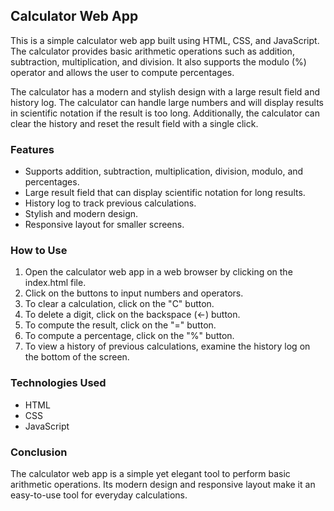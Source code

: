 ## Calculator Web App

This is a simple calculator web app built using HTML, CSS, and JavaScript. The calculator provides basic arithmetic operations such as addition, subtraction, multiplication, and division. It also supports the modulo (%) operator and allows the user to compute percentages.

The calculator has a modern and stylish design with a large result field and history log. The calculator can handle large numbers and will display results in scientific notation if the result is too long. Additionally, the calculator can clear the history and reset the result field with a single click.

### Features

- Supports addition, subtraction, multiplication, division, modulo, and percentages.
- Large result field that can display scientific notation for long results.
- History log to track previous calculations.
- Stylish and modern design.
- Responsive layout for smaller screens.

### How to Use

1. Open the calculator web app in a web browser by clicking on the index.html file.
2. Click on the buttons to input numbers and operators.
3. To clear a calculation, click on the "C" button.
4. To delete a digit, click on the backspace (←) button.
5. To compute the result, click on the "=" button.
6. To compute a percentage, click on the "%" button.
7. To view a history of previous calculations, examine the history log on the bottom of the screen.

### Technologies Used

- HTML
- CSS
- JavaScript

### Conclusion

The calculator web app is a simple yet elegant tool to perform basic arithmetic operations. Its modern design and responsive layout make it an easy-to-use tool for everyday calculations.
